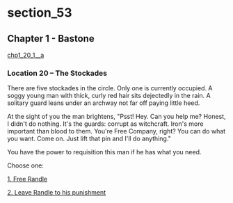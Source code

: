 
# section_53

## Chapter 1 - Bastone

[chp1_20_1__a](../../decomp/app/src/main/res/raw/chp1_20_1__a.mp3 ':include :type=audio')

### Location 20 – The Stockades

There are five stockades in the circle. Only one is currently occupied. A soggy young man with thick, curly red hair sits dejectedly in the rain. A solitary guard leans under an archway not far off paying little heed.

At the sight of you the man brightens, "Psst! Hey. Can you help me? Honest, I didn't do nothing. It's the guards: corrupt as witchcraft. Iron's more important than blood to them. You're Free Company, right? You can do what you want. Come on. Just lift that pin and I'll do anything."

You have the power to requisition this man if he has what you need.


Choose one:

[1. Free Randle](output/chapter1/section_54.md)

[2. Leave Randle to his punishment](output/chapter1/section_55.md)


